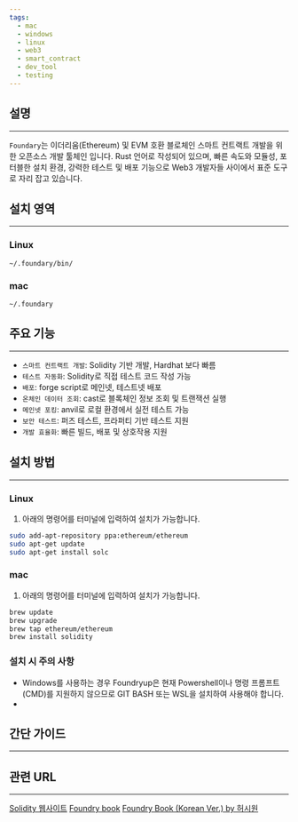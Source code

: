 ```yaml
---
tags:
  - mac
  - windows
  - linux
  - web3
  - smart_contract
  - dev_tool
  - testing
---
```

## 설명
---
`Foundary`는 이더리움(Ethereum) 및 EVM 호환 블로체인 스마트 컨트랙트 개발을 위한 오픈소스 개발 툴체인 입니다. Rust 언어로 작성되어 있으며, 빠른 속도와 모듈성, 포터블한 설치 환경, 강력한 테스트 및 배포 기능으로 Web3 개발자들 사이에서 표준 도구로 자리 잡고 있습니다.

## 설치 영역
---
### Linux
`~/.foundary/bin/`

### mac
`~/.foundary`

## 주요 기능
---
- `스마트 컨트랙트 개발`: Solidity 기반 개발, Hardhat 보다 빠름
- `테스트 자동화`: Solidity로 직접 테스트 코드 작성 가능
- `배포`: forge script로 메인넷, 테스트넷 배포
- `온체인 데이터 조회`: cast로 블록체인 정보 조회 및 트랜잭션 실행
- `메인넷 포킹`: anvil로 로컬 환경에서 실전 테스트 가능
- `보안 테스트`: 퍼즈 테스트, 프라퍼티 기반 테스트 지원
- `개발 효율화`: 빠른 빌드, 배포 및 상호작용 지원

## 설치 방법
---
### Linux
1. 아래의 명령어를 터미널에 입력하여 설치가 가능합니다.
```sh
sudo add-apt-repository ppa:ethereum/ethereum
sudo apt-get update
sudo apt-get install solc
```

### mac
1. 아래의 명령어를 터미널에 입력하여 설치가 가능합니다.
```sh
brew update
brew upgrade
brew tap ethereum/ethereum
brew install solidity
```

### 설치 시 주의 사항
- Windows를 사용하는 경우 Foundryup은 현재 Powershell이나 명령 프롬프트(CMD)를 지원하지 않으므로 GIT BASH 또는 WSL을 설치하여 사용해야 합니다.
- 

## 간단 가이드
---


## 관련 URL
---
[Solidity 웹사이트](https://soliditylang.org/)
[Foundry book](https://book.getfoundry.sh/)
[Foundry Book (Korean Ver.) by 허시원](https://dream-academy.gitbook.io/foundry-book-korean-ver.-by)
